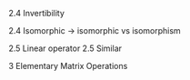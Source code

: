 2.4 Invertibility 

2.4 Isomorphic
 -> isomorphic vs isomorphism

2.5 Linear operator
2.5 Similar

3 Elementary Matrix Operations
